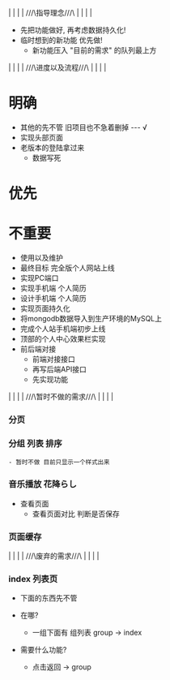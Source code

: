 |
|
|
|
///\\指导理念///\\
|
|
|
|
- 先把功能做好, 再考虑数据持久化!
- 临时想到的新功能 优先做!
	- 新功能压入 "目前的需求" 的队列最上方

|
|
|
|
///\\进度以及流程///\\
|
|
|
|

# 明确

- 其他的先不管 旧项目也不急着删掉 --- √
- 实现头部页面
- 老版本的登陆拿过来
	- 数据写死

# 优先


# 不重要


- 使用以及维护
- 最终目标 完全版个人网站上线
- 实现PC端口
- 实现手机端 个人简历
- 设计手机端 个人简历
- 实现页面持久化
- 将mongodb数据导入到生产环境的MySQL上
- 完成个人站手机端初步上线
- 顶部的个人中心效果栏实现
- 前后端对接
	- 前端对接接口
	- 再写后端API接口
	- 先实现功能


|
|
|
|
///\\暂时不做的需求///\\
|
|
|
|
### 分页

### 分组 列表 排序
	- 暂时不做 目前只显示一个样式出来

### 音乐播放 花降らし

- 查看页面 
    - 查看页面对比 判断是否保存

### 页面缓存

|
|
|
|
///\\废弃的需求///\\
|
|
|
|

### index 列表页

- 下面的东西先不管

- 在哪?
	- 一组下面有 组列表 group -> index

- 需要什么功能?
	- 点击返回 -> group



